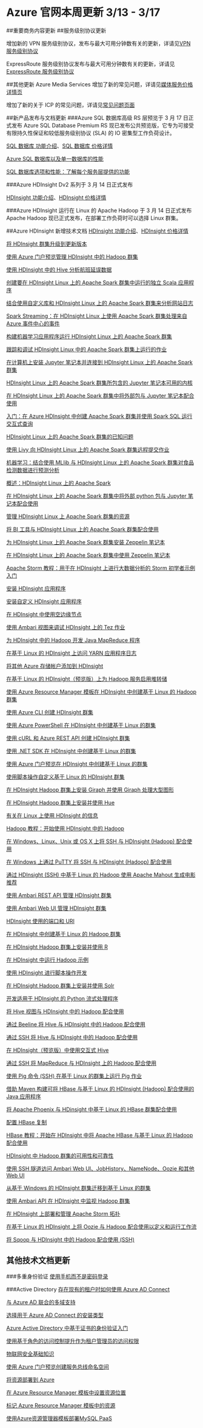 <properties
	pageTitle="Azure 官网本周更新 | Azure"
    description="Azure 官网本周更新"
    services=""
    documentationCenter=""
    authors=""
    manager=""
    editor=""
    tags=""/>

<tags ms.service="weekly-updates" ms.date="" wacn.date="" wacn.lang="cn"/>

# Azure 官网本周更新    3/13 - 3/17
##重要商务内容更新
##服务级别协议更新

增加新的 VPN 服务级别协议，发布与最大可用分钟数有关的更新，详请见[VPN 服务级别协议](/support/sla/vpn-gateway/)

ExpressRoute 服务级别协议发布与最大可用分钟数有关的更新，详请见[ExpressRoute 服务级别协议](/support/sla/expressroute/)

##其他更新
Azure Media Services 增加了新的常见问题，详请见[媒体服务价格详情页](/pricing/details/media-services/)

增加了新的关于 ICP 的常见问题，详请见[常见问题页面](/support/faq/)

##新产品发布与文档更新
###Azure SQL 数据库高级 RS 层预览于 3 月 17 日正式发布
Azure SQL Database Premium RS 现已发布公共预览版，它专为可接受有限持久性保证和较低服务级别协议 (SLA) 的 IO 密集型工作负荷设计。


[SQL 数据库 功能介绍](/home/features/sql-database/)、[SQL 数据库 价格详情](/pricing/details/sql-database/)

[Azure SQL 数据库以及单一数据库的性能](/documentation/articles/sql-database-performance-guidance/)

[SQL 数据库选项和性能：了解每个服务层提供的功能](/documentation/articles/sql-database-service-tiers/)

###Azure HDInsight Dv2 系列于 3 月 14 日正式发布

[HDInsight 功能介绍](/home/features/hdinsight/)、[HDInsight 价格详情](/pricing/details/hdinsight/)


###Azure HDInsight 运行在 Linux 的 Apache Hadoop 于 3 月 14 日正式发布
Apache Hadoop 现已正式发布，在部署工作负荷时可以选择 Linux 群集。


##Azure HDInsight 新增技术文档
[HDInsight 功能介绍](/home/features/hdinsight/)、[HDInsight 价格详情](/pricing/details/hdinsight/)

[将 HDInsight 群集升级到更新版本](/documentation/articles/hdinsight-upgrade-cluster/)

[使用 Azure 门户预览管理 HDInsight 中的 Hadoop 群集](/documentation/articles/hdinsight-administer-use-portal-linux/)

[使用 HDInsight 中的 Hive 分析航班延误数据](/documentation/articles/hdinsight-analyze-flight-delay-data-linux/)

[创建要在 HDInsight Linux 上的 Apache Spark 群集中运行的独立 Scala 应用程序](/documentation/articles/hdinsight-apache-spark-create-standalone-application/)

[结合使用自定义库和 HDInsight Linux 上的 Apache Spark 群集来分析网站日志](/documentation/articles/hdinsight-apache-spark-custom-library-website-log-analysis/)

[Spark Streaming：在 HDInsight Linux 上使用 Apache Spark 群集处理来自 Azure 事件中心的事件](/documentation/articles/hdinsight-apache-spark-eventhub-streaming/)

[构建机器学习应用程序运行 HDInsight Linux 上的 Apache Spark 群集](/documentation/articles/hdinsight-apache-spark-ipython-notebook-machine-learning/)

[跟踪和调试 HDInsight Linux 中的 Apache Spark 群集上运行的作业](/documentation/articles/hdinsight-apache-spark-job-debugging/)

[在计算机上安装 Jupyter 笔记本并连接到 HDInsight Linux 上的 Apache Spark 群集](/documentation/articles/hdinsight-apache-spark-jupyter-notebook-install-locally/)

[HDInsight Linux 上的 Apache Spark 群集所包含的 Jupyter 笔记本可用的内核](/documentation/articles/hdinsight-apache-spark-jupyter-notebook-kernels/)

[在 HDInsight Linux 上的 Apache Spark 群集中将外部包与 Jupyter 笔记本配合使用](/documentation/articles/hdinsight-apache-spark-jupyter-notebook-use-external-packages/)

[入门：在 Azure HDInsight 中创建 Apache Spark 群集并使用 Spark SQL 运行交互式查询](/documentation/articles/hdinsight-apache-spark-jupyter-spark-sql/)

[HDInsight Linux 上的 Apache Spark 群集的已知问题](/documentation/articles/hdinsight-apache-spark-known-issues/)

[使用 Livy 向 HDInsight Linux 上的 Apache Spark 群集远程提交作业](/documentation/articles/hdinsight-apache-spark-livy-rest-interface/)

[机器学习：结合使用 MLlib 与 HDInsight Linux 上的 Apache Spark 群集对食品检测数据进行预测分析](/documentation/articles/hdinsight-apache-spark-machine-learning-mllib-ipython/)

[概述：HDInsight Linux 上的 Apache Spark](/documentation/articles/hdinsight-apache-spark-overview/)

[在 HDInsight Linux 上的 Apache Spark 群集中将外部 python 包与 Jupyter 笔记本配合使用](/documentation/articles/hdinsight-apache-spark-python-package-installation/)

[管理 HDInsight Linux 上 Apache Spark 群集的资源](/documentation/articles/hdinsight-apache-spark-resource-manager/)

[将 BI 工具与 HDInsight Linux 上的 Apache Spark 群集配合使用](/documentation/articles/hdinsight-apache-spark-use-bi-tools/)

[为 HDInsight Linux 上的 Apache Spark 群集安装 Zeppelin 笔记本](/documentation/articles/hdinsight-apache-spark-use-zeppelin-notebook/)

[在 HDInsight Linux 上的 Apache Spark 群集中使用 Zeppelin 笔记本](/documentation/articles/hdinsight-apache-spark-zeppelin-notebook/)

[Apache Storm 教程：用于在 HDInsight 上进行大数据分析的 Storm 初学者示例入门](/documentation/articles/hdinsight-apache-storm-tutorial-get-started-linux/)

[安装 HDInsight 应用程序](/documentation/articles/hdinsight-apps-install-applications/)

[安装自定义 HDInsight 应用程序](/documentation/articles/hdinsight-apps-install-custom-applications/)

[在 HDInsight 中使用空边缘节点](/documentation/articles/hdinsight-apps-use-edge-node/)

[使用 Ambari 视图来调试 HDInsight 上的 Tez 作业](/documentation/articles/hdinsight-debug-ambari-tez-view/)

[为 HDInsight 中的 Hadoop 开发 Java MapReduce 程序](/documentation/articles/hdinsight-develop-deploy-java-mapreduce-linux/)

[在基于 Linux 的 HDInsight 上访问 YARN 应用程序日志](/documentation/articles/hdinsight-hadoop-access-yarn-app-logs-linux/)

[将其他 Azure 存储帐户添加到 HDInsight](/documentation/articles/hdinsight-hadoop-add-storage/)

[在基于 Linux 的 HDInsight（预览版）上为 Hadoop 服务启用堆转储](/documentation/articles/hdinsight-hadoop-collect-debug-heap-dump-linux/)

[使用 Azure Resource Manager 模板在 HDInsight 中创建基于 Linux 的 Hadoop 群集](/documentation/articles/hdinsight-hadoop-create-linux-clusters-arm-templates/)

[使用 Azure CLI 创建 HDInsight 群集](/documentation/articles/hdinsight-hadoop-create-linux-clusters-azure-cli/)

[使用 Azure PowerShell 在 HDInsight 中创建基于 Linux 的群集](/documentation/articles/hdinsight-hadoop-create-linux-clusters-azure-powershell/)

[使用 cURL 和 Azure REST API 创建 HDInsight 群集](/documentation/articles/hdinsight-hadoop-create-linux-clusters-curl-rest/)

[使用 .NET SDK 在 HDInsight 中创建基于 Linux 的群集](/documentation/articles/hdinsight-hadoop-create-linux-clusters-dotnet-sdk/)

[使用 Azure 门户预览在 HDInsight 中创建基于 Linux 的群集](/documentation/articles/hdinsight-hadoop-create-linux-clusters-portal/)

[使用脚本操作自定义基于 Linux 的 HDInsight 群集](/documentation/articles/hdinsight-hadoop-customize-cluster-linux/)

[在 HDInsight Hadoop 群集上安装 Giraph 并使用 Giraph 处理大型图形](/documentation/articles/hdinsight-hadoop-giraph-install-linux/)

[在 HDInsight Hadoop 群集上安装并使用 Hue](/documentation/articles/hdinsight-hadoop-hue-linux/)

[有关在 Linux 上使用 HDInsight 的信息](/documentation/articles/hdinsight-hadoop-linux-information/)

[Hadoop 教程：开始使用 HDInsight 中的 Hadoop](/documentation/articles/hdinsight-hadoop-linux-tutorial-get-started/)

[在 Windows、Linux、Unix 或 OS X 上将 SSH 与 HDInsight (Hadoop) 配合使用](/documentation/articles/hdinsight-hadoop-linux-use-ssh-unix/)

[在 Windows 上通过 PuTTY 将 SSH 与 HDInsight (Hadoop) 配合使用](/documentation/articles/hdinsight-hadoop-linux-use-ssh-windows/)

[通过 HDInsight (SSH) 中基于 Linux 的 Hadoop 使用 Apache Mahout 生成电影推荐](/documentation/articles/hdinsight-hadoop-mahout-linux-mac/)

[使用 Ambari REST API 管理 HDInsight 群集](/documentation/articles/hdinsight-hadoop-manage-ambari-rest-api/)

[使用 Ambari Web UI 管理 HDInsight 群集](/documentation/articles/hdinsight-hadoop-manage-ambari/)

[HDInsight 使用的端口和 URI](/documentation/articles/hdinsight-hadoop-port-settings-for-services/)

[在 HDInsight 中创建基于 Linux 的 Hadoop 群集](/documentation/articles/hdinsight-hadoop-provision-linux-clusters/)

[在 HDInsight Hadoop 群集上安装并使用 R](/documentation/articles/hdinsight-hadoop-r-scripts-linux/)

[在 HDInsight 中运行 Hadoop 示例](/documentation/articles/hdinsight-hadoop-run-samples-linux/)

[使用 HDInsight 进行脚本操作开发](/documentation/articles/hdinsight-hadoop-script-actions-linux/)

[在 HDInsight Hadoop 群集上安装并使用 Solr](/documentation/articles/hdinsight-hadoop-solr-install-linux/)

[开发适用于 HDInsight 的 Python 流式处理程序](/documentation/articles/hdinsight-hadoop-streaming-python/)

[将 Hive 视图与 HDInsight 中的 Hadoop 配合使用](/documentation/articles/hdinsight-hadoop-use-hive-ambari-view/)

[通过 Beeline 将 Hive 与 HDInsight 中的 Hadoop 配合使用](/documentation/articles/hdinsight-hadoop-use-hive-beeline/)

[通过 SSH 将 Hive 与 HDInsight 中的 Hadoop 配合使用](/documentation/articles/hdinsight-hadoop-use-hive-ssh/)

[在 HDInsight（预览版）中使用交互式 Hive](/documentation/articles/hdinsight-hadoop-use-interactive-hive/)

[通过 SSH 将 MapReduce 与 HDInsight 上的 Hadoop 配合使用](/documentation/articles/hdinsight-hadoop-use-mapreduce-ssh/)

[使用 Pig 命令 (SSH) 在基于 Linux 的群集上运行 Pig 作业](/documentation/articles/hdinsight-hadoop-use-pig-ssh/)

[借助 Maven 构建可将 HBase 与基于 Linux 的 HDInsight (Hadoop) 配合使用的 Java 应用程序](/documentation/articles/hdinsight-hbase-build-java-maven-linux/)

[将 Apache Phoenix 与 HDinsight 中基于 Linux 的 HBase 群集配合使用  ](/documentation/articles/hdinsight-hbase-phoenix-squirrel-linux/)

[配置 HBase 复制](/documentation/articles/hdinsight-hbase-replication/)

[HBase 教程：开始在 HDInsight 中将 Apache HBase 与基于 Linux 的 Hadoop 配合使用](/documentation/articles/hdinsight-hbase-tutorial-get-started-linux/)

[HDInsight 中 Hadoop 群集的可用性和可靠性](/documentation/articles/hdinsight-high-availability-linux/)

[使用 SSH 隧道访问 Ambari Web UI、JobHistory、NameNode、Oozie 和其他 Web UI](/documentation/articles/hdinsight-linux-ambari-ssh-tunnel/)

[从基于 Windows 的 HDInsight 群集迁移到基于 Linux 的群集](/documentation/articles/hdinsight-migrate-from-windows-to-linux/)

[使用 Ambari API 在 HDInsight 中监视 Hadoop 群集](/documentation/articles/hdinsight-monitor-use-ambari-api/)

[在 HDInsight 上部署和管理 Apache Storm 拓扑](/documentation/articles/hdinsight-storm-deploy-monitor-topology-linux/)

[在基于 Linux 的 HDInsight 上将 Oozie 与 Hadoop 配合使用以定义和运行工作流](/documentation/articles/hdinsight-use-oozie-linux-mac/)

[将 Sqoop 与 HDInsight 中的 Hadoop 配合使用 (SSH)](/documentation/articles/hdinsight-use-sqoop-mac-linux/)






## 其他技术文档更新
###多重身份验证
[使用手机而不是密码登录](/documentation/articles/microsoft-authenticator-app-phone-signin-faq/)

###Active Directory
[存在现有的租户时如何使用 Azure AD Connect](/documentation/articles/active-directory-aadconnect-existing-tenant/)

[与 Azure AD 联合的多域支持](/documentation/articles/active-directory-aadconnect-multiple-domains/)

[选择用于 Azure AD Connect 的安装类型](/documentation/articles/active-directory-aadconnect-select-installation/)

[Azure Active Directory 中基于证书的身份验证入门](/documentation/articles/active-directory-certificate-based-authentication-get-started/)

[使用基于角色的访问控制提升作为租户管理员的访问权限](/documentation/articles/role-based-access-control-tenant-admin-access/)

[物联网安全基础知识](/documentation/articles/iot-hub-security-ground-up/)

[使用 Azure 门户预览创建服务总线命名空间](/documentation/articles/service-bus-create-namespace-portal/)

[将资源部署到 Azure](/documentation/articles/resource-manager-quickstart-deploy/)

[在 Azure Resource Manager 模板中设置资源位置](/documentation/articles/resource-manager-template-location/)

[标记 Azure Resource Manager 模板中的资源](/documentation/articles/resource-manager-template-tags/)

[使用Azure资源管理器模板部署MySQL PaaS](/documentation/articles/mysql-database-armtemplate-deploymysql/)



